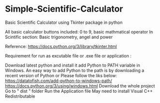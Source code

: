 # Simple-Scientific-Calculator
Basic Scientific Calculator using Tkinter  package in python 

All basic calculator buttons included: 0 to 9, basic mathmatical operator 
In Scintific section: Basic trigonometry, angel and power 

Reference:
https://docs.python.org/3/library/tkinter.html

Requirement for run as excutable file or .exe file or application :

Download latest python and install it
add Python to PATH variable in Windows. An easy way to add Python to the path is by downloading a recent version of Python or Please follow the liks below: https://datatofish.com/add-python-to-windows-path/ https://docs.python.org/3/using/windows.html
Download the whole project
Go to " dist " folder
Run the Application file
May need to install Visual C++ Redistributable

